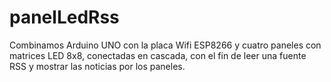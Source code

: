 # panelLedRss
Combinamos Arduino UNO con la placa Wifi ESP8266 y cuatro paneles con matrices LED 8x8, conectadas en cascada, con el fin de leer una fuente RSS y mostrar las noticias por los paneles.

